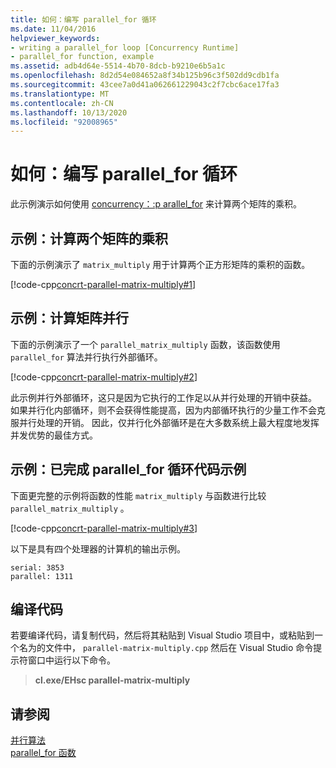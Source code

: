 ```yaml
---
title: 如何：编写 parallel_for 循环
ms.date: 11/04/2016
helpviewer_keywords:
- writing a parallel_for loop [Concurrency Runtime]
- parallel_for function, example
ms.assetid: adb4d64e-5514-4b70-8dcb-b9210e6b5a1c
ms.openlocfilehash: 8d2d54e084652a8f34b125b96c3f502dd9cdb1fa
ms.sourcegitcommit: 43cee7a0d41a062661229043c2f7cbc6ace17fa3
ms.translationtype: MT
ms.contentlocale: zh-CN
ms.lasthandoff: 10/13/2020
ms.locfileid: "92008965"
---
```

# <a name="how-to-write-a-parallel_for-loop"></a>如何：编写 parallel_for 循环

此示例演示如何使用 [concurrency：:p arallel_for](reference/concurrency-namespace-functions.md#parallel_for) 来计算两个矩阵的乘积。

## <a name="example-compute-the-product-of-two-matrices"></a>示例：计算两个矩阵的乘积

下面的示例演示了 `matrix_multiply` 用于计算两个正方形矩阵的乘积的函数。

[!code-cpp[concrt-parallel-matrix-multiply#1](../../parallel/concrt/codesnippet/cpp/how-to-write-a-parallel-for-loop_1.cpp)]

## <a name="example-compute-a-matrix-multiply-in-parallel"></a>示例：计算矩阵并行

下面的示例演示了一个 `parallel_matrix_multiply` 函数，该函数使用 `parallel_for` 算法并行执行外部循环。

[!code-cpp[concrt-parallel-matrix-multiply#2](../../parallel/concrt/codesnippet/cpp/how-to-write-a-parallel-for-loop_2.cpp)]

此示例并行外部循环，这只是因为它执行的工作足以从并行处理的开销中获益。 如果并行化内部循环，则不会获得性能提高，因为内部循环执行的少量工作不会克服并行处理的开销。 因此，仅并行化外部循环是在大多数系统上最大程度地发挥并发优势的最佳方式。

## <a name="example-finished-parallel_for-loop-code-sample"></a>示例：已完成 parallel_for 循环代码示例

下面更完整的示例将函数的性能 `matrix_multiply` 与函数进行比较 `parallel_matrix_multiply` 。

[!code-cpp[concrt-parallel-matrix-multiply#3](../../parallel/concrt/codesnippet/cpp/how-to-write-a-parallel-for-loop_3.cpp)]

以下是具有四个处理器的计算机的输出示例。

```Output
serial: 3853
parallel: 1311
```

## <a name="compiling-the-code"></a>编译代码

若要编译代码，请复制代码，然后将其粘贴到 Visual Studio 项目中，或粘贴到一个名为的文件中， `parallel-matrix-multiply.cpp` 然后在 Visual Studio 命令提示符窗口中运行以下命令。

> **cl.exe/EHsc parallel-matrix-multiply**

## <a name="see-also"></a>请参阅

[并行算法](../../parallel/concrt/parallel-algorithms.md)<br/>
[parallel_for 函数](reference/concurrency-namespace-functions.md#parallel_for)
